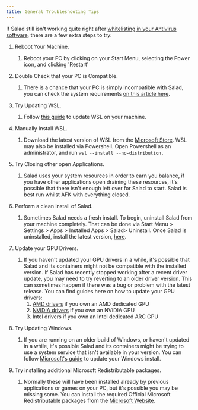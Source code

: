 ```yaml
---
title: General Troubleshooting Tips
---
```


If Salad still isn't working quite right after
[whitelisting in your Antivirus software](/docs/troubleshooting/antivirus/), there are a few extra steps to try:

1. Reboot Your Machine.
   1. Reboot your PC by clicking on your Start Menu, selecting the Power icon, and clicking 'Restart'

2. Double Check that your PC is Compatible.
   1. There is a chance that your PC is simply incompatible with Salad, you can check the system requirements
      [on this article here](/docs/faq/compatibility/78-is-my-machine-compatible-with-salad).

3. Try Updating WSL.
   1. Follow [this guide](/docs/guides/your-pc/352-how-to-update-the-wsl-kernel-on-your-machine) to update WSL on your
      machine.

4. Manually Install WSL.
   1. Download the latest version of WSL from the
      [Microsoft Store](https://apps.microsoft.com/detail/9p9tqf7mrm4r?hl=en-us&gl=US). WSL may also be installed via
      Powershell. Open Powershell as an administrator, and run `wsl --install --no-distribution.`

5. Try Closing other open Applications.
   1. Salad uses your system resources in order to earn you balance, if you have other applications open draining these
      resources, it's possible that there isn't enough left over for Salad to start. Salad is best run whilst AFK with
      everything closed.

6. Perform a clean install of Salad.
   1. Sometimes Salad needs a fresh install. To begin, uninstall Salad from your machine completely. That can be done
      via Start Menu &gt; Settings &gt; Apps &gt; Installed Apps &gt; Salad&gt; Uninstall. Once Salad is uninstalled,
      install the latest version, [here](https://salad.com/download).

7. Update your GPU Drivers.
   1. If you haven't updated your GPU drivers in a while, it's possible that Salad and its containers might not be
      compatible with the installed version. If Salad has recently stopped working after a recent driver update, you may
      need to try reverting to an older driver version. This can sometimes happen if there was a bug or problem with the
      latest release. You can find guides here on how to update your GPU drivers:
      1. [AMD drivers](/docs/guides/your-pc/175-how-to-update-my-amd-drivers) if you own an AMD dedicated GPU
      2. [NVIDIA drivers](/docs/guides/your-pc/174-how-to-update-my-nvidia-drivers) if you own an NVIDIA GPU
      3. Intel drivers if you own an Intel dedicated ARC GPU

8. Try Updating Windows.
   1. If you are running on an older build of Windows, or haven't updated in a while, it's possible Salad and its
      containers might be trying to use a system service that isn't available in your version. You can follow
      [Microsoft's guide](https://support.microsoft.com/en-us/windows/update-windows-3c5ae7fc-9fb6-9af1-1984-b5e0412c556a)
      to update your Windows install.

9. Try installing additional Microsoft Redistributable packages.
   1. Normally these will have been installed already by previous applications or games on your PC, but it's possible
      you may be missing some. You can install the required Official Microsoft Redistributable packages from the
      [Microsoft Website](https://aka.ms/vs/17/release/vc_redist.x64.exe).
